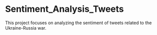 # Sentiment_Analysis_Tweets
This project focuses on analyzing the sentiment of tweets related to the Ukraine-Russia war.
